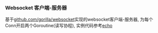 ### Websocket 客户端-服务器

基于[github.com/gorilla/websocket](https://github.com/gorilla/websocket)实现的websocket客户端-服务器, 为每个Conn开启两个Goroutine(读写协程), 实例代码参考[echo](https://github.com/pyihe/go-example/tree/master/websocket/echo)